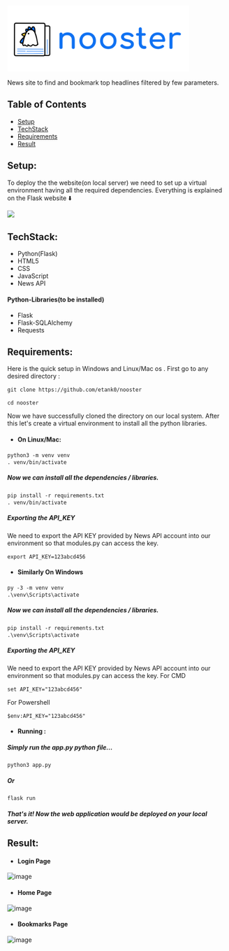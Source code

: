 <picture>
  <img alt="Nooster logo" src = "https://github.com/etank0/nooster/blob/main/static/nooster-head.png" height = "150px" >
</picture>

News site to find and bookmark top headlines filtered by few parameters.

## Table of Contents

- [Setup](#Setup)
- [TechStack](#TechStack)
- [Requirements](#Requirements)
- [Result](#Result)

## Setup:
To deploy the the website(on local server) we need to set up a virtual environment having all the required dependencies. Everything is explained on the Flask website :arrow_down:

<a href="https://flask.palletsprojects.com/en/2.2.x/installation/"><img src = "https://user-images.githubusercontent.com/89385145/231574201-a823f3ec-ff4b-47f0-9677-6eb74c020cfd.png" height = "100px"></a>

## TechStack:
- Python(Flask)
- HTML5
- CSS
- JavaScript
- News API

#### Python-Libraries(to be installed)
- Flask
- Flask-SQLAlchemy
- Requests

## Requirements:
Here is the quick setup in Windows and Linux/Mac os . First go to any desired directory : 
```
git clone https://github.com/etank0/nooster
```
```
cd nooster
```
Now we have successfully cloned the directory on our local system.
After this let's create a virtual environment to install all the python libraries.

- #### On Linux/Mac:
```
python3 -m venv venv
. venv/bin/activate
```
##### Now we can install all the dependencies / libraries.
```
pip install -r requirements.txt
. venv/bin/activate
```
##### Exporting the API_KEY
We need to export the API KEY provided by News API account into our environment so that modules.py can access the key.
```
export API_KEY=123abcd456
```
- #### Similarly On Windows
```
py -3 -m venv venv
.\venv\Scripts\activate
```
##### Now we can install all the dependencies / libraries.
```
pip install -r requirements.txt
.\venv\Scripts\activate
```
##### Exporting the API_KEY
We need to export the API KEY provided by News API account into our environment so that modules.py can access the key.
For CMD
```
set API_KEY="123abcd456"
```
For Powershell
```
$env:API_KEY="123abcd456"
```
- #### Running :
##### Simply run the app.py python file...
```
python3 app.py
```
##### Or
```
flask run
```
##### That's it! Now the web application would be deployed on your local server.

## Result:
- #### Login Page
![image](https://github.com/etank0/nooster/assets/89385145/f99ea8d2-8169-46e6-b77d-1630ab7da254)

- #### Home Page
![image](https://github.com/etank0/nooster/assets/89385145/4cf7ffb0-9b06-4a2e-988a-b4990e16176a)

- #### Bookmarks Page
![image](https://github.com/etank0/nooster/assets/89385145/5b304da9-b3b8-465f-b057-7c730efd8b2c)
